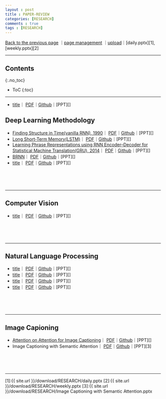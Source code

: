 ```yaml
---
layout : post
title : PAPER-REVIEW
categories: [RESEARCH]
comments : true
tags : [RESEARCH]
---
```

[Back to the previous page](https://userdyk-github.github.io/Research.html) ｜<a href="https://github.com/userdyk-github/userdyk-github.github.io/blob/master/_posts/RESEARCH/2019-08-13-PAPER-REVIEW.md" target="_blank">page management</a> ｜<a href="https://github.com/userdyk-github/userdyk-github.github.io/tree/master/download/RESEARCH" target="_blank">upload</a>｜[daily.pptx][1], [weekly.pptx][2]<br>

---

## Contents
{:.no_toc}

* ToC
{:toc}

<hr class="division1">

- <span class='jb-medium'> <a href='' target="_blank">title</a>｜ <a href='' target="_blank">PDF</a>｜<a href="" target="_blank">Github</a>｜[PPT][]</span>


## **Deep Learning Methodology**
- <span class='jb-medium'> <a href='' target="_blank">Finding Structure in Time(vanilla RNN), 1990</a>｜ <a href='https://crl.ucsd.edu/~elman/Papers/fsit.pdf' target="_blank">PDF</a>｜<a href="" target="_blank">Github</a>｜[PPT][]</span>
- <span class='jb-medium'> <a href='' target="_blank">Long Short-Term Memory(LSTM)</a>｜ <a href='https://www.bioinf.jku.at/publications/older/2604.pdf' target="_blank">PDF</a>｜<a href="" target="_blank">Github</a>｜[PPT][]</span>
- <span class='jb-medium'> <a href='' target="_blank">Learning Phrase Representations using RNN Encoder–Decoder for Statistical Machine Translation(GRU), 2014</a>｜ <a href='https://arxiv.org/pdf/1406.1078.pdf' target="_blank">PDF</a>｜<a href="" target="_blank">Github</a>｜[PPT][]</span>
- <span class='jb-medium'> <a href='' target="_blank">BRNN</a>｜ <a href='https://www.researchgate.net/publication/3316656_Bidirectional_recurrent_neural_networks' target="_blank">PDF</a>｜<a href="" target="_blank">Github</a>｜[PPT][]</span>
- <span class='jb-medium'> <a href='' target="_blank">title</a>｜ <a href='' target="_blank">PDF</a>｜<a href="" target="_blank">Github</a>｜[PPT][]</span>

<br><br><br>

---

## **Computer Vision**
- <span class='jb-medium'> <a href='' target="_blank">title</a>｜ <a href='' target="_blank">PDF</a>｜<a href="" target="_blank">Github</a>｜[PPT][]</span>


<br><br><br>

---

## **Natural Language Processing**
- <span class='jb-medium'> <a href='' target="_blank">title</a>｜ <a href='' target="_blank">PDF</a>｜<a href="" target="_blank">Github</a>｜[PPT][]</span>
- <span class='jb-medium'> <a href='' target="_blank">title</a>｜ <a href='' target="_blank">PDF</a>｜<a href="" target="_blank">Github</a>｜[PPT][]</span>
- <span class='jb-medium'> <a href='' target="_blank">title</a>｜ <a href='' target="_blank">PDF</a>｜<a href="" target="_blank">Github</a>｜[PPT][]</span>
- <span class='jb-medium'> <a href='' target="_blank">title</a>｜ <a href='' target="_blank">PDF</a>｜<a href="" target="_blank">Github</a>｜[PPT][]</span>


<br><br><br>

---

## **Image Capioning**

- <span class='jb-medium'> <a href='https://userdyk-github.github.io/research/PAPER-REVIEW-0003.html' target="_blank">Attention on Attention for Image Captioning</a>｜ <a href='https://arxiv.org/pdf/1908.06954.pdf' target="_blank">PDF</a>｜<a href="https://github.com/husthuaan/AoANet" target="_blank">Github</a>｜[PPT][]</span>
- <span class='jb-medium'>Image Captioning with Semantic Attention｜ <a href='https://www.cv-foundation.org/openaccess/content_cvpr_2016/papers/You_Image_Captioning_With_CVPR_2016_paper.pdf' target="_blank">PDF</a>｜<a href="" target="_blank">Github</a>｜[PPT][3]</span>

<br><br><br>
<hr class="division1">

[1]:{{ site.url }}/download/RESEARCH/daily.pptx
[2]:{{ site.url }}/download/RESEARCH/weekly.pptx
[3]:{{ site.url }}/download/RESEARCH/Image Captioning with Semantic Attention.pptx

